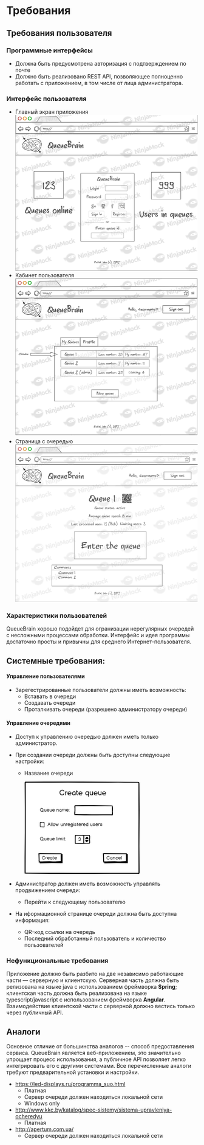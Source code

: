 # Требования

## Требования пользователя

### Программные интерфейсы

- Должна быть предусмотрена авторизация с подтверждением по почте
- Должно быть реализовано REST API, позволяющее полноценно работать с приложением, в том числе от лица администратора. 

### Интерфейс пользователя

- Главный экран приложения
  ![Main](mockups/Main.png)
- Кабинет пользователя
  ![PersonalPage](mockups/Personal.png)
- Страница с очередью
  ![QueuePage](mockups/QueuePage.png)

### Характеристики пользователей

QueueBrain хорошо подойдет для огранизации нерегулярных очередей с несложными процессами обработки. Интерфейс и идея программы достаточно просты и привычны для среднего Интернет-пользователя.

## Системные требования:

#### Управление пользователями

- Зарегестрированные пользователи должны иметь возможность:
  - Вставать в очереди
  - Создавать очереди
  - Проталкивать очереди (разрешено администратору очереди)

#### Управление очередями

- Доступ к управлению очередью должен иметь только администратор. 

- При создании очереди должны быть доступны следующие настройки:

  - Название очереди

    ![](mockups/createQueuePopup.png)

- Администратор должен иметь возможность управлять продвижением очереди:
  - Перейти к следующему пользователю

- На иформационной странице очереди должна быть доступна информация:
  - QR-код ссылки на очередь
  - Последний обработанный пользователь и количество пользователей

### Нефункциональные требования

Приложение должно быть разбито на две независимо работающие части — серверную и клиентскую. Серверная часть должна быть релизована на языке java с использованием фреймворка **Spring**; клиентская часть должна быть реализована на языке typescript/javascript с использованием фреймворка **Angular**. Взаимодействие клиентской части с серверной должно вестись только через публичный API. 

## Аналоги

Основное отличие от большинства аналогов -- способ предоставления сервиса. QueueBrain является веб-приложением, это значительно упрощает процесс использования, а публичное API позволяет легко интегрировать его с другими системами. 
Все перечисленные аналоги требуют предварительной установки и настройки.

- https://led-displays.ru/programma_suo.html
  - Платная
  - Сервер очереди должен находиться локальной сети
  - Windows only
- http://www.kkc.by/katalog/spec-sistemy/sistema-upravleniya-ocheredyu
  - Платная
- http://apertum.com.ua/
  - Сервер очереди должен находиться локальной сети

